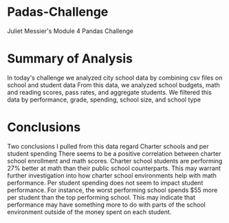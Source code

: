 # Padas-Challenge
Juliet Messier's Module 4 Pandas Challenge
# Summary of Analysis
In today's challenge we analyzed city school data by combining csv files on school and student data
From this data, we analyzed school budgets, math and reading scores, pass rates, and aggregate students.
We filtered this data by performance, grade, spending, school size, and school type

# Conclusions
Two conclusions I pulled from this data regard Charter schools and per student spending
There seems to be a positive correlation between charter school enrollment and math scores.
Charter school students are performing 27% better at math than their public school counterparts. 
This may warrant further investigation into how charter school environments help with math performance.
Per student spending does not seem to impact student performance.
For instance, the worst performing school spends $55 more per student than the top performing school.
This may indicate that performance may have something more to do with parts of the school environment outside of the money spent on each student.